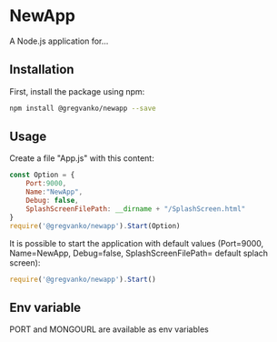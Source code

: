 # NewApp
A Node.js application for...

## Installation
First, install the package using npm:
```bash
npm install @gregvanko/newapp --save
```

## Usage
Create a file "App.js" with this content:
```js
const Option = {
    Port:9000,
    Name:"NewApp",
    Debug: false,
    SplashScreenFilePath: __dirname + "/SplashScreen.html"
}
require('@gregvanko/newapp').Start(Option)
```

It is possible to start the application with default values (Port=9000, Name=NewApp, Debug=false, SplashScreenFilePath= default splach screen):
```js
require('@gregvanko/newapp').Start()
```

## Env variable
PORT and MONGOURL are available as env variables
